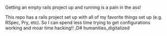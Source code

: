 Getting an empty rails project up and running is a pain in the ass!

This repo has a rails project set up with all of my favorite things set up (e.g. RSpec, Pry, etc).  So I can spend less time trying to get configurations working and moar time hacking!! ;D# humanities_digitalized
